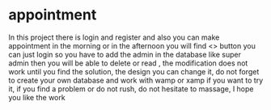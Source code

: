 # appointment
<p> In this project there is login and register and also you can make appointment in the morning or in the afternoon you will find <<admin>> button you can just login so you have to add the admin in the database like super admin then you will be able to delete or read , the modification does not work until you find the solution, the design you can change it, do not forget to create your own database and work with wamp or xamp if you want to try it, if you find a problem or do not rush, do not hesitate to massage, I hope you like the work </p>
